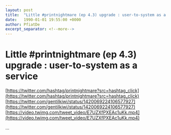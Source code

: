```yaml
---
layout: post
title:  "Little #printnightmare (ep 4.3) upgrade : user-to-system as a service"
date:   1990-01-01 19:55:00 +0000
author: PfiatDe
excerpt_separator: <!--more-->
---
```


# Little #printnightmare (ep 4.3) upgrade : user-to-system as a service
[https://twitter.com/hashtag/printnightmare?src=hashtag_click](https://twitter.com/hashtag/printnightmare?src=hashtag_click)
[https://twitter.com/gentilkiwi/status/1420069224106577927](https://twitter.com/gentilkiwi/status/1420069224106577927)
[https://video.twimg.com/tweet_video/E7UZXfPXEAc1uKk.mp4](https://video.twimg.com/tweet_video/E7UZXfPXEAc1uKk.mp4)

...
<!--more-->
